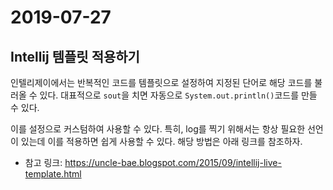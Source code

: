 # 2019-07-27

## Intellij 템플릿 적용하기
인텔리제이에서는 반복적인 코드를 템플릿으로 설정하여 지정된 단어로 해당 코드를 불러올 수 있다. 대표적으로 ```sout```을 치면 자동으로 ```System.out.println()```코드를 만들 수 있다.

이를 설정으로 커스텀하여 사용할 수 있다. 특히, log를 찍기 위해서는 항상 필요한 선언이 있는데 이를 적용하면 쉽게 사용할 수 있다. 해당 방법은 아래 링크를 참조하자.

- 참고 링크: <https://uncle-bae.blogspot.com/2015/09/intellij-live-template.html>
